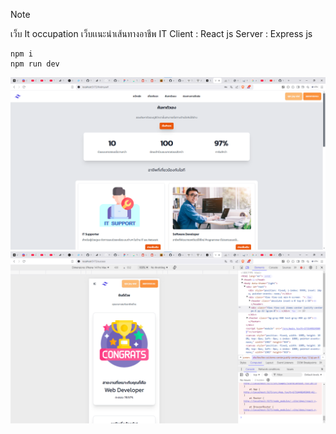 > [!NOTE]
> เว็บ It occupation เว็บเเนะนำเส้นทางอาชีพ IT
> Client : React js 
> Server : Express js

```
npm i
npm run dev
```
<picture>
    <img alt="Shows an illustrated sun in light mode and a moon with stars in dark mode." src="a.png">
</picture>
<picture>
 <img alt="Shows an illustrated sun in light mode and a moon with stars in dark mode." src="b.png">
</picture>